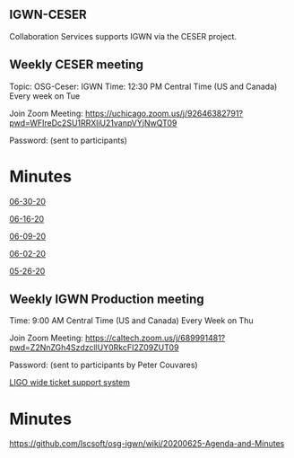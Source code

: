 ## IGWN-CESER

Collaboration Services supports IGWN via the CESER project.

## Weekly CESER meeting

Topic: OSG-Ceser: IGWN
Time: 12:30 PM Central Time (US and Canada)
       Every week on Tue
        
Join Zoom Meeting:
https://uchicago.zoom.us/j/92646382791?pwd=WFIreDc2SU1RRXliU21vanpVYjNwQT09

Password: (sent to participants)

# Minutes

[06-30-20](https://docs.google.com/document/d/146OP2zqQC7BB4SAmgLuv-TeYLTTesiPs_NfCttdwliA/edit#heading=h.e71plsjp8zi9)

[06-16-20](https://docs.google.com/document/d/146OP2zqQC7BB4SAmgLuv-TeYLTTesiPs_NfCttdwliA/edit#heading=h.ywncb1929hjo)

[06-09-20](https://docs.google.com/document/d/146OP2zqQC7BB4SAmgLuv-TeYLTTesiPs_NfCttdwliA/edit#heading=h.fbiua7tandh0)

[06-02-20](https://docs.google.com/document/d/146OP2zqQC7BB4SAmgLuv-TeYLTTesiPs_NfCttdwliA/edit#heading=h.jci44umlb0vv)

[05-26-20](https://docs.google.com/document/d/146OP2zqQC7BB4SAmgLuv-TeYLTTesiPs_NfCttdwliA/edit#heading=h.imaaz97de8zv)

## Weekly IGWN Production meeting

Time: 9:00 AM Central Time (US and Canada)
       Every Week on Thu
       
Join Zoom Meeting:
https://caltech.zoom.us/j/689991481?pwd=Z2NnZGh4SzdzcllUY0RkcFI2Z09ZUT09

Password: (sent to participants by Peter Couvares)

[LIGO wide ticket support system](https://github.com/lscsoft/osg-igwn/)

# Minutes

https://github.com/lscsoft/osg-igwn/wiki/20200625-Agenda-and-Minutes




